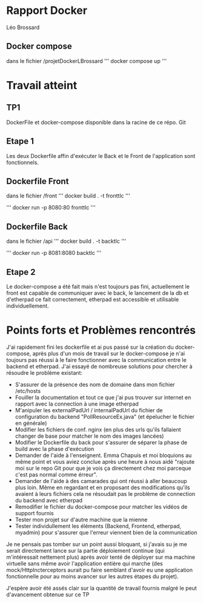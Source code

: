 # Rapport Docker
Léo Brossard


## Docker compose

dans le fichier /projetDockerLBrossard
''' docker compose up '''

# Travail atteint

## TP1
DockerFile et docker-compose disponible dans la racine de ce répo. Git

## Etape 1
Les deux Dockerfile affin d'exécuter le Back et le Front de l'application sont fonctionnels.

## Dockerfile Front

dans le fichier /front
''' docker build . -t fronttlc '''

''' docker run -p 8080:80 fronttlc '''


## Dockerfile Back

dans le fichier /api
''' docker build . -t backtlc '''

''' docker run -p 8081:8080 backtlc '''

## Etape 2
Le docker-compose a été fait mais n'est toujours pas fini, actuellement le front est capable de communiquer avec le back, le lancement de la db et d'etherpad ce fait correctement, etherpad est accessible et utilisable individuellement.

# Points forts et Problèmes rencontrés
J'ai rapidement fini les dockerfile et ai pus passé sur la création du docker-compose, après plus d'un mois de travail sur le docker-compose je n'ai toujours pas réussi à le faire fonctionner avec la communication entre le backend et etherpad. J'ai essayé de nombreuse solutions pour chercher à résoudre le problème existant:

- S'assurer de la présence des nom de domaine dans mon fichier /etc/hosts
- Fouiller la documentation et tout ce que j'ai pus trouver sur internet en rapport avec la connection à une image etherpad
- M'anipuler les externalPadUrl / internalPadUrl du fichier de configuration du backend "PollResourceEx.java" (et épelucher le fichier en générale)
- Modifier les fichiers de conf. nginx (en plus des urls qu'ils fallaient changer de base pour matcher le nom des images lancées)
- Modifier le Dockerfile du back pour s'assurer de séparer la phase de build avec la phase d'exécution
- Demander de l'aide à l'enseignent. Emma Chapuis et moi bloquions au même point et vous aviez conclue après une heure à nous aidé "rajoute moi sur le repo Git pour que je vois ça directement chez moi parceque c'est pas normal comme érreur".
- Demander de l'aide à des camarades qui ont réussi à aller beaucoup plus loin. Même en regardant et en proposant des modifications qu'ils avaient à leurs fichiers cela ne résoudait pas le problème de connection du backend avec etherpad
- Remodifier le fichier du docker-compose pour matcher les vidéos de support fournis
- Tester mon projet sur d'autre machine que la mienne
- Tester individullement les éléments (Backend, Frontend, etherpad, myadmin) pour s'assurer que l'erreur viennent bien de la communication

Je ne pensais pas tomber sur un point aussi bloquant, si j'avais su je me serait directement lance sur la partie déploiement continue (qui m'intéressait nettement plus) après avoir tenté de déployer sur ma machine virtuelle sans même avoir l'application entière qui marche (des mock/HttpIncterceptors aurait pu faire semblant d'avoir eu une application fonctionnelle pour au moins avancer sur les autres étapes du projet).

J'espère avoir été assés clair sur la quantité de travail fournis malgré le peut d'avancement obtenue sur ce TP
